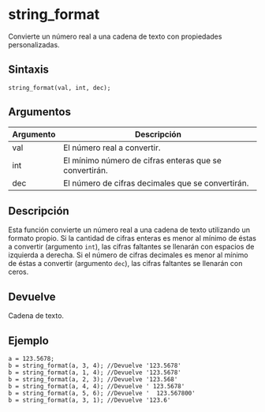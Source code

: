 # string_format

Convierte un número real a una cadena de texto con propiedades personalizadas.

## Sintaxis

  
```gml  
string_format(val, int, dec);  
```  

## Argumentos

Argumento|Descripción|  
---|---|  
val|El número real a convertir.|  
int|El mínimo número de cifras enteras que se convertirán.|  
dec|El número de cifras decimales que se convertirán.|  

## Descripción

Esta función convierte un número real a una cadena de texto utilizando un formato propio. Si la cantidad de cifras enteras es menor al mínimo de éstas a convertir (argumento `int`), las cifras faltantes se llenarán con espacios de izquierda a derecha. Si el número de cifras decimales es menor al mínimo de éstas a convertir (argumento `dec`), las cifras faltantes se llenarán con ceros.

## Devuelve

Cadena de texto.

## Ejemplo

  
```gml  
a = 123.5678;  
b = string_format(a, 3, 4); //Devuelve '123.5678'  
b = string_format(a, 1, 4); //Devuelve '123.5678'  
b = string_format(a, 2, 3); //Devuelve '123.568'  
b = string_format(a, 4, 4); //Devuelve ' 123.5678'  
b = string_format(a, 5, 6); //Devuelve '  123.567800'  
b = string_format(a, 3, 1); //Devuelve '123.6'  
```